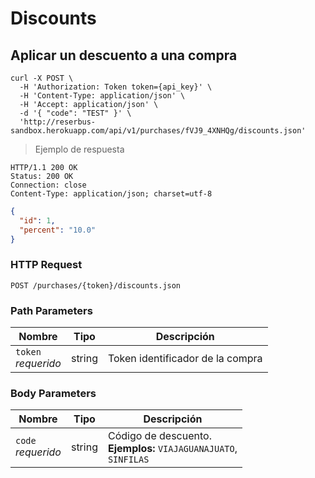 # Discounts

## Aplicar un descuento a una compra

```shell
curl -X POST \
  -H 'Authorization: Token token={api_key}' \
  -H 'Content-Type: application/json' \
  -H 'Accept: application/json' \
  -d '{ "code": "TEST" }' \
  'http://reserbus-sandbox.herokuapp.com/api/v1/purchases/fVJ9_4XNHQg/discounts.json'
```

> Ejemplo de respuesta

```
HTTP/1.1 200 OK
Status: 200 OK
Connection: close
Content-Type: application/json; charset=utf-8
```

```json
{
  "id": 1,
  "percent": "10.0"
}
```

### HTTP Request

`POST /purchases/{token}/discounts.json`

### Path Parameters

Nombre | Tipo | Descripción
--- | --- | ---
`token`<br>*requerido* | string | Token identificador de la compra

### Body Parameters

Nombre | Tipo | Descripción
--- | --- | ---
`code`<br>*requerido* | string | Código de descuento.  <br>**Ejemplos:** `VIAJAGUANAJUATO`, <br>`SINFILAS`
